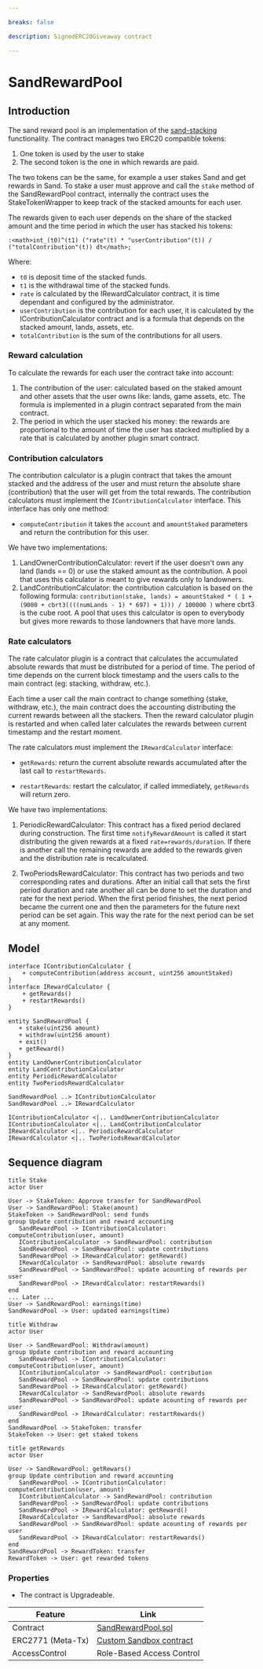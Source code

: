 ```yaml
---

breaks: false

description: SignedERC20Giveaway contract

---
```


# SandRewardPool

## Introduction

The sand reward pool is an implementation of the [sand-stacking](./liquidity-provider/sand-staking.md) functionality.
The contract manages two ERC20 compatible tokens:

1. One token is used by the user to stake
2. The second token is the one in which rewards are paid.

The two tokens can be the same, for example a user stakes Sand and get rewards in Sand. To stake a user must approve and
call the `stake` method of the SandRewardPool contract, internally the contract uses the StakeTokenWrapper to keep track
of the stacked amounts for each user.

The rewards given to each user depends on the share of the stacked amount and the time period in which the user has
stacked his tokens:

```plantuml
:<math>int_(t0)^(t1) ("rate"(t) * "userContribution"(t)) / ("totalContribution"(t)) dt</math>;
```

Where:

- `t0` is deposit time of the stacked funds.
- `t1` is the withdrawal time of the stacked funds.
- `rate` is calculated by the IRewardCalculator contract, it is time dependant and configured by the administrator.
- `userContribution` is the contribution for each user, it is calculated by the IContributionCalculator contract and is
  a formula that depends on the stacked amount, lands, assets, etc.
- `totalContribution` is the sum of the contributions for all users.

### Reward calculation

To calculate the rewards for each user the contract take into account:

1. The contribution of the user: calculated based on the staked amount and other assets that the user owns like: lands,
   game assets, etc. The formula is implemented in a plugin contract separated from the main contract.
2. The period in which the user stacked his money: the rewards are proportional to the amount of time the user has
   stacked multiplied by a rate that is calculated by another plugin smart contract.

### Contribution calculators

The contribution calculator is a plugin contract that takes the amount stacked and the address of the user and must
return the absolute share (contribution) that the user will get from the total rewards. The contribution calculators
must implement the `IContributionCalculator` interface. This interface has only one method:

* `computeContribution` it takes the `account` and `amountStaked` parameters and return the contribution for this user.

We have two implementations:

1. LandOwnerContributionCalculator: revert if the user doesn't own any land (lands == 0) or use the staked amount as the
   contribution. A pool that uses this calculator is meant to give rewards only to landowners.
2. LandContributionCalculator: the contribution calculation is based on the following
   formula: `contribution(stake, lands) = amountStaked * ( 1 + (9000 + cbrt3((((numLands - 1) * 697) + 1))) / 100000 )`
   where cbrt3 is the cube root. A pool that uses this calculator is open to everybody but gives more rewards to those
   landowners that have more lands.

### Rate calculators

The rate calculator plugin is a contract that calculates the accumulated absolute rewards that must be distributed for a
period of time. The period of time depends on the current block timestamp and the users calls to the main contract (eg:
stacking, withdraw, etc.).

Each time a user call the main contract to change something (stake, withdraw, etc.), the main contract does the
accounting distributing the current rewards between all the stackers. Then the reward calculator plugin is restarted
and when called later calculates the rewards between current timestamp and the restart moment.

The rate calculators must implement the `IRewardCalculator` interface:

* `getRewards`: return the current absolute rewards accumulated after the last call to `restartRewards`.

* `restartRewards`: restart the calculator, if called immediately, `getRewards` will return zero.

We have two implementations:

1. PeriodicRewardCalculator: This contract has a fixed period declared during construction. The first
   time `notifyRewardAmount` is called it start distributing the given rewards at a fixed `rate=rewards/duration`. If
   there is another call the remaining rewards are added to the rewards given and the distribution rate is recalculated.

2. TwoPeriodsRewardCalculator: This contract has two periods and two corresponding rates and durations. After an initial
   call that sets the first period duration and rate another all can be done to set the duration and rate for the next
   period. When the first period finishes, the next period became the current one and then the parameters for the future
   next period can be set again. This way the rate for the next period can be set at any moment.

## Model

```plantuml
interface IContributionCalculator {
    + computeContribution(address account, uint256 amountStaked)
}
interface IRewardCalculator {
    + getRewards()
    + restartRewards()
}

entity SandRewardPool {
   + stake(uint256 amount)
   + withdraw(uint256 amount)
   + exit()
   + getReward()
}
entity LandOwnerContributionCalculator
entity LandContributionCalculator
entity PeriodicRewardCalculator
entity TwoPeriodsRewardCalculator
 
SandRewardPool ..> IContributionCalculator 
SandRewardPool ..> IRewardCalculator   

IContributionCalculator <|.. LandOwnerContributionCalculator 
IContributionCalculator <|.. LandContributionCalculator
IRewardCalculator <|.. PeriodicRewardCalculator
IRewardCalculator <|.. TwoPeriodsRewardCalculator

```

## Sequence diagram

```plantuml
title Stake
actor User

User -> StakeToken: Approve transfer for SandRewardPool
User -> SandRewardPool: Stake(amount)
StakeToken -> SandRewardPool: send funds
group Update contribution and reward accounting
   SandRewardPool -> IContributionCalculator: computeContribution(user, amount)
   IContributionCalculator -> SandRewardPool: contribution
   SandRewardPool -> SandRewardPool: update contributions 
   SandRewardPool -> IRewardCalculator: getReward()
   IRewardCalculator -> SandRewardPool: absolute rewards
   SandRewardPool -> SandRewardPool: update acounting of rewards per user
   SandRewardPool -> IRewardCalculator: restartRewards()
end 
... Later ...
User -> SandRewardPool: earnings(time)
SandRewardPool -> User: updated earnings(time) 
```

```plantuml
title Withdraw
actor User

User -> SandRewardPool: Withdraw(amount)
group Update contribution and reward accounting
   SandRewardPool -> IContributionCalculator: computeContribution(user, amount)
   IContributionCalculator -> SandRewardPool: contribution
   SandRewardPool -> SandRewardPool: update contributions 
   SandRewardPool -> IRewardCalculator: getReward()
   IRewardCalculator -> SandRewardPool: absolute rewards
   SandRewardPool -> SandRewardPool: update acounting of rewards per user
   SandRewardPool -> IRewardCalculator: restartRewards()
end 
SandRewardPool -> StakeToken: transfer
StakeToken -> User: get staked tokens 
```

```plantuml
title getRewards
actor User

User -> SandRewardPool: getRewars()
group Update contribution and reward accounting
   SandRewardPool -> IContributionCalculator: computeContribution(user, amount)
   IContributionCalculator -> SandRewardPool: contribution
   SandRewardPool -> SandRewardPool: update contributions 
   SandRewardPool -> IRewardCalculator: getReward()
   IRewardCalculator -> SandRewardPool: absolute rewards
   SandRewardPool -> SandRewardPool: update acounting of rewards per user
   SandRewardPool -> IRewardCalculator: restartRewards()
end 
SandRewardPool -> RewardToken: transfer
RewardToken -> User: get rewarded tokens 
```

### Properties

- The contract is Upgradeable.

| Feature            | Link                                                                                                                                                       |
| ------------------ | -------------------------------------------------------------------------------------------------------------------------------------------------------    |
| Contract           | [SandRewardPool.sol](https://github.com/thesandboxgame/sandbox-smart-contracts/blob/master/src/solc_0.8/defi/SandRewardPool.sol)|
| ERC2771 (Meta-Tx)  | [Custom Sandbox contract](https://github.com/thesandboxgame/sandbox-smart-contracts/blob/master/src/solc_0.8/common/BaseWithStorage/ERC2771Handler.sol) |
| AccessControl      | Role-Based Access Control
